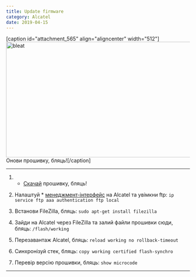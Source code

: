 ```yaml
---
title: Update firmware
category: Alcatel
date: 2019-04-15
---
```


[caption id="attachment_565" align="aligncenter" width="512"]<img class="wp-image-565 size-full" src="https://zaychik.info/wp-content/uploads/bleat.jpg" alt="bleat" width="512" height="317" /> Онови прошивку, бляць![/caption]

-----



1. * <a href="http://support.alcadis.nl/downloads/Alcatel-Lucent/OmniSwitch/OS6850%20-%20EOS/" target="_blank">Скачай</a> прошивку, бляць!

2. Налаштуй * <a href="https://zaychik.info/alcatel/">менеджмент-інтерфейс</a> на Alcatel та увімкни ftp:
`ip service ftp
aaa authentication ftp local`

3. Встанови FileZilla, бляць:
`sudo apt-get install filezilla`

4. Зайди на Alcatel через FileZilla та залий файли прошивки сюди, бляць:
`/flash/working`

5. Перезавантаж Alcatel, бляць:
`reload working no rollback-timeout`

6. Cинхронізуй стек, бляць:
`copy working certified flash-synchro`

7. Перевір версію прошивки, бляць:
`show microcode`

-----
